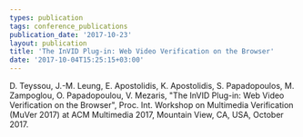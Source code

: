 ```yaml
---
types: publication
tags: conference_publications
publication_date: '2017-10-23'
layout: publication
title: 'The InVID Plug-in: Web Video Verification on the Browser'
date: '2017-10-04T15:25:15+03:00'
---
```

<p><span lang="EN-US">D. Teyssou, J.-M. Leung, E. Apostolidis, K. Apostolidis, S. Papadopoulos, M. Zampoglou, O. Papadopoulou, V. Mezaris, "The InVID Plug-in: Web Video Verification on the Browser", Proc. Int. Workshop on Multimedia Verification (MuVer 2017) at ACM Multimedia 2017, Mountain View, CA, USA, October 2017.</span></p>
